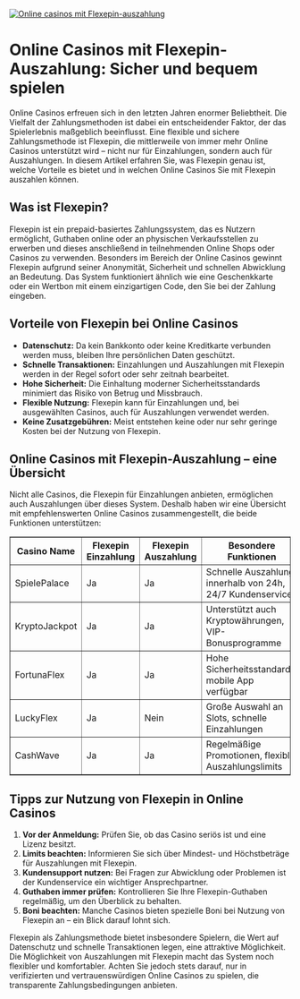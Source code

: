 [![Online casinos mit Flexepin-auszahlung](https://123-caf.pages.dev/gitsignup.png)](https://vrmoo.ru/Bt82HjjY)

<h1>Online Casinos mit Flexepin-Auszahlung: Sicher und bequem spielen</h1> <p>Online Casinos erfreuen sich in den letzten Jahren enormer Beliebtheit. Die Vielfalt der Zahlungsmethoden ist dabei ein entscheidender Faktor, der das Spielerlebnis maßgeblich beeinflusst. Eine flexible und sichere Zahlungsmethode ist Flexepin, die mittlerweile von immer mehr Online Casinos unterstützt wird – nicht nur für Einzahlungen, sondern auch für Auszahlungen. In diesem Artikel erfahren Sie, was Flexepin genau ist, welche Vorteile es bietet und in welchen Online Casinos Sie mit Flexepin auszahlen können.</p>  <h2>Was ist Flexepin?</h2> <p>Flexepin ist ein prepaid-basiertes Zahlungssystem, das es Nutzern ermöglicht, Guthaben online oder an physischen Verkaufsstellen zu erwerben und dieses anschließend in teilnehmenden Online Shops oder Casinos zu verwenden. Besonders im Bereich der Online Casinos gewinnt Flexepin aufgrund seiner Anonymität, Sicherheit und schnellen Abwicklung an Bedeutung. Das System funktioniert ähnlich wie eine Geschenkkarte oder ein Wertbon mit einem einzigartigen Code, den Sie bei der Zahlung eingeben.</p>  <h2>Vorteile von Flexepin bei Online Casinos</h2> <ul>   <li><strong>Datenschutz:</strong> Da kein Bankkonto oder keine Kreditkarte verbunden werden muss, bleiben Ihre persönlichen Daten geschützt.</li>   <li><strong>Schnelle Transaktionen:</strong> Einzahlungen und Auszahlungen mit Flexepin werden in der Regel sofort oder sehr zeitnah bearbeitet.</li>   <li><strong>Hohe Sicherheit:</strong> Die Einhaltung moderner Sicherheitsstandards minimiert das Risiko von Betrug und Missbrauch.</li>   <li><strong>Flexible Nutzung:</strong> Flexepin kann für Einzahlungen und, bei ausgewählten Casinos, auch für Auszahlungen verwendet werden.</li>   <li><strong>Keine Zusatzgebühren:</strong> Meist entstehen keine oder nur sehr geringe Kosten bei der Nutzung von Flexepin.</li> </ul>  <h2>Online Casinos mit Flexepin-Auszahlung – eine Übersicht</h2> <p>Nicht alle Casinos, die Flexepin für Einzahlungen anbieten, ermöglichen auch Auszahlungen über dieses System. Deshalb haben wir eine Übersicht mit empfehlenswerten Online Casinos zusammengestellt, die beide Funktionen unterstützen:</p>  <table border="1" cellpadding="8" cellspacing="0"> <thead> <tr>   <th>Casino Name</th>   <th>Flexepin Einzahlung</th>   <th>Flexepin Auszahlung</th>   <th>Besondere Funktionen</th> </tr> </thead> <tbody> <tr>   <td>SpielePalace</td>   <td>Ja</td>   <td>Ja</td>   <td>Schnelle Auszahlung innerhalb von 24h, 24/7 Kundenservice</td> </tr> <tr>   <td>KryptoJackpot</td>   <td>Ja</td>   <td>Ja</td>   <td>Unterstützt auch Kryptowährungen, VIP-Bonusprogramme</td> </tr> <tr>   <td>FortunaFlex</td>   <td>Ja</td>   <td>Ja</td>   <td>Hohe Sicherheitsstandards, mobile App verfügbar</td> </tr> <tr>   <td>LuckyFlex</td>   <td>Ja</td>   <td>Nein</td>   <td>Große Auswahl an Slots, schnelle Einzahlungen</td> </tr> <tr>   <td>CashWave</td>   <td>Ja</td>   <td>Ja</td>   <td>Regelmäßige Promotionen, flexible Auszahlungslimits</td> </tr> </tbody> </table>  <h2>Tipps zur Nutzung von Flexepin in Online Casinos</h2> <ol>   <li><strong>Vor der Anmeldung:</strong> Prüfen Sie, ob das Casino seriös ist und eine Lizenz besitzt.</li>   <li><strong>Limits beachten:</strong> Informieren Sie sich über Mindest- und Höchstbeträge für Auszahlungen mit Flexepin.</li>   <li><strong>Kundensupport nutzen:</strong> Bei Fragen zur Abwicklung oder Problemen ist der Kundenservice ein wichtiger Ansprechpartner.</li>   <li><strong>Guthaben immer prüfen:</strong> Kontrollieren Sie Ihre Flexepin-Guthaben regelmäßig, um den Überblick zu behalten.</li>   <li><strong>Boni beachten:</strong> Manche Casinos bieten spezielle Boni bei Nutzung von Flexepin an – ein Blick darauf lohnt sich.</li> </ol>  <p>Flexepin als Zahlungsmethode bietet insbesondere Spielern, die Wert auf Datenschutz und schnelle Transaktionen legen, eine attraktive Möglichkeit. Die Möglichkeit von Auszahlungen mit Flexepin macht das System noch flexibler und komfortabler. Achten Sie jedoch stets darauf, nur in verifizierten und vertrauenswürdigen Online Casinos zu spielen, die transparente Zahlungsbedingungen anbieten.</p>